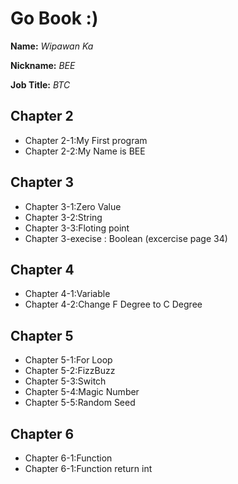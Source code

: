 # Go Book :)

**Name:** *Wipawan Ka*

**Nickname:** *BEE*

**Job Title:** *BTC*

## Chapter 2
* Chapter 2-1:My First program
* Chapter 2-2:My Name is BEE

## Chapter 3
* Chapter 3-1:Zero Value
* Chapter 3-2:String
* Chapter 3-3:Floting point
* Chapter 3-execise : Boolean (excercise page 34)

## Chapter 4
* Chapter 4-1:Variable
* Chapter 4-2:Change F Degree to C Degree  

## Chapter 5
* Chapter 5-1:For Loop
* Chapter 5-2:FizzBuzz
* Chapter 5-3:Switch
* Chapter 5-4:Magic Number
* Chapter 5-5:Random Seed

## Chapter 6
* Chapter 6-1:Function
* Chapter 6-1:Function return int